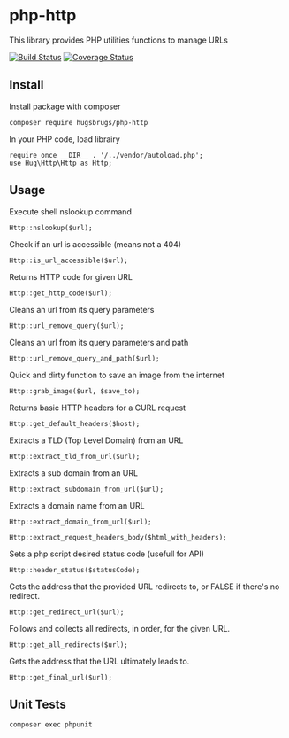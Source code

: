 # php-http

This library provides PHP utilities functions to manage URLs

[![Build Status](https://travis-ci.org/hugsbrugs/php-http.svg?branch=master)](https://travis-ci.org/hugsbrugs/php-http)
[![Coverage Status](https://coveralls.io/repos/github/hugsbrugs/php-http/badge.svg?branch=master)](https://coveralls.io/github/hugsbrugs/php-http?branch=master)

## Install

Install package with composer
```
composer require hugsbrugs/php-http
```

In your PHP code, load librairy
```
require_once __DIR__ . '/../vendor/autoload.php';
use Hug\Http\Http as Http;
```

## Usage

Execute shell nslookup command
```
Http::nslookup($url);
```

Check if an url is accessible (means not a 404)
```
Http::is_url_accessible($url);
```

Returns HTTP code for given URL
```
Http::get_http_code($url);
```

Cleans an url from its query parameters
```
Http::url_remove_query($url);
```

Cleans an url from its query parameters and path
```
Http::url_remove_query_and_path($url);
```

Quick and dirty function to save an image from the internet
```
Http::grab_image($url, $save_to);
```

Returns basic HTTP headers for a CURL request
```
Http::get_default_headers($host);
```

Extracts a TLD (Top Level Domain) from an URL
```
Http::extract_tld_from_url($url);
```

Extracts a sub domain from an URL
```
Http::extract_subdomain_from_url($url);
```

Extracts a domain name from an URL
```
Http::extract_domain_from_url($url);
```

```
Http::extract_request_headers_body($html_with_headers);
```

Sets a php script desired status code (usefull for API)
```
Http::header_status($statusCode);
```

Gets the address that the provided URL redirects to, or FALSE if there's no redirect.
```
Http::get_redirect_url($url);
```

Follows and collects all redirects, in order, for the given URL.
```
Http::get_all_redirects($url);
```

Gets the address that the URL ultimately leads to.
```
Http::get_final_url($url);
```


## Unit Tests

```
composer exec phpunit
```